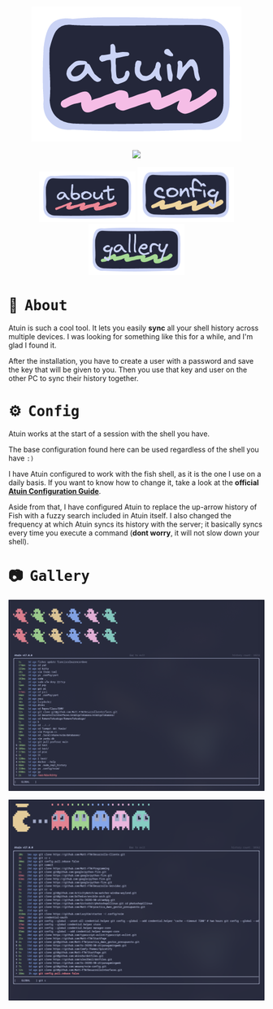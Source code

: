 <div align="center">
<a href=""><img src="./title.png"></a>
</div>

<div align="center">

<img src="https://raw.githubusercontent.com/catppuccin/catppuccin/main/assets/palette/macchiato.png" width="65%"/><br>

</div>

<div align="center">

<a href="#herb--about"><img width="190px" src="../../../.github/assets/category-images/dotfiles-about.png"></a>
<a href="#gear--config"><img width="190px" src="../../../.github/assets/category-images/dotfiles-config.png"></a>
<a href="#camera--gallery"><img width="190px" src="../../../.github/assets/category-images/dotfiles-gallery.png"></a>

</div>

# :herb: ‎ <samp>About</samp>

Atuin is such a cool tool. It lets you easily **sync** all your shell history across multiple devices. I was looking for something like this for a while, and I'm glad I found it.

After the installation, you have to create a user with a password and save the key that will be given to you. Then you use that key and user on the other PC to sync their history together.

# :gear: ‎ <samp>Config</samp>

Atuin works at the start of a session with the shell you have.

The base configuration found here can be used regardless of the shell you have `:)`

I have Atuin configured to work with the fish shell, as it is the one I use on a daily basis. If you want to know how to change it, take a look at the **official [Atuin Configuration Guide](https://atuin.sh/docs/config/)**.

Aside from that, I have configured Atuin to replace the up-arrow history of Fish with a fuzzy search included in Atuin itself.
I also changed the frequency at which Atuin syncs its history with the server; it basically syncs every time you execute a command (**dont worry**, it will not slow down your shell).

# :camera: ‎ <samp>Gallery</samp>

![overview-1](./overview-1.png)

![overview-2](./overview-2.png)
